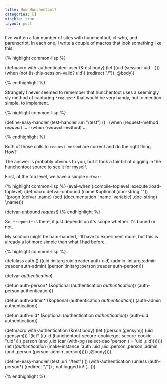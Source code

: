 ```yaml
---
title: How Hunchentoot?
categories: []
visible: true
layout: post
---
```


I've written a fair number of sites with hunchentoot, cl-who, and parenscript.  In each one, I write a couple of macros that look something like this:

{% highlight common-lisp %}

(defmacro with-authenticated-user (&rest body)
  (let ((uid (session-uid ...)))
    (when (not (is-this-session-valid? uid))
      (redirect "/"))
   ,@body))

{% endhighlight %}

Strangely I never seemed to remember that hunchentoot uses a seemingly sly method of capturing `*request*` that would be very handy, not to mention simple, to implement.

{% highlight common-lisp %}

(define-easy-handler (test-handler :uri "/test") ()
  ; (when (request-method *request*) ...
  ; (when (request-method) ...

{% endhighlight %}

Both of those calls to `request-method` are correct and do the right thing.  How?

The answer is probably obvious to you, but it took a fair bit of digging in the hunchentoot source to see it for myself.

First, at the top level, we have a simple `defvar`:

{% highlight common-lisp %}
(eval-when (:compile-toplevel :execute :load-toplevel)
  (defmacro defvar-unbound (name &optional (doc-string ""))
    `(progn
       (defvar ,name)
       (setf (documentation ',name 'variable) ,doc-string)
       ',name)))

(defvar-unbound *request*)
{% endhighlight %}

So, `*request*` is there, it just depends on it's scope whether it's bound or not.

My solution might be ham-handed, I'll have to experiment more, but this is already a lot more simple than what I had before.

{% highlight common-lisp %}

(defclass auth ()
  ((uid :initarg :uid
        :reader auth-uid)
   (admin :initarg :admin
          :reader auth-admin)
   (person :initarg :person
           :reader auth-person)))

(defvar *authentication*)

(defun auth-person* (&optional (authentication *authentication*))
  (auth-person authentication))

(defun auth-admin* (&optional (authentication *authentication*))
  (auth-admin authentication))

(defun auth-uid* (&optional (authentication *authentication*))
  (auth-uid authentication))

(defmacro with-authentication (&rest body)
  (let ((person (gensym))
        (uid (gensym)))
    `(let* ((,uid (hunchentoot-secure-cookie:get-secure-cookie "uid"))
            (,person (and ,uid (car (with-pg (select-dao 'person (:= 'uid ,uid)))))))
       (let ((*authentication* (make-instance 'auth
                                              :uid ,uid
                                              :person ,person
                                              :admin (and ,person
                                                          (person-admin ,person)))))
         ,@body))))


(define-easy-handler (test :uri "/test") ()
  (with-authentication
    (unless (auth-person*)
      (redirect "/")) ; not logged in!
    (...)))

{% endhighlight %}

